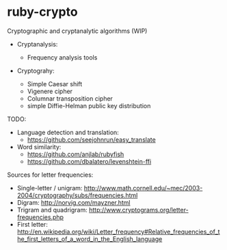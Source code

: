 ruby-crypto
=============

Cryptographic and cryptanalytic algorithms (WIP)

* Cryptanalysis:
  - Frequency analysis tools

* Cryptograhy:
  - Simple Caesar shift
  - Vigenere cipher
  - Columnar transposition cipher
  - simple Diffie-Helman public key distribution

TODO:
* Language detection and translation:
  - https://github.com/seejohnrun/easy_translate
* Word similarity:
  - https://github.com/anjlab/rubyfish
  - https://github.com/dbalatero/levenshtein-ffi

Sources for letter frequencies:
* Single-letter / unigram: http://www.math.cornell.edu/~mec/2003-2004/cryptography/subs/frequencies.html
* Digram: http://norvig.com/mayzner.html
* Trigram and quadrigram: http://www.cryptograms.org/letter-frequencies.php
* First letter: http://en.wikipedia.org/wiki/Letter_frequency#Relative_frequencies_of_the_first_letters_of_a_word_in_the_English_language

